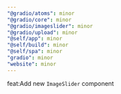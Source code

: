 ```yaml
---
"@gradio/atoms": minor
"@gradio/core": minor
"@gradio/imageslider": minor
"@gradio/upload": minor
"@self/app": minor
"@self/build": minor
"@self/spa": minor
"gradio": minor
"website": minor
---
```


feat:Add new `ImageSlider` component
